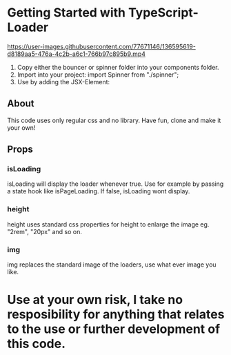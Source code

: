 # Getting Started with TypeScript-Loader
https://user-images.githubusercontent.com/77671146/136595619-d8189aa5-476a-4c2b-a6c1-766b97c895b9.mp4
1. Copy either the bouncer or spinner folder into your components folder.
2. Import into your project: import Spinner from "./spinner";
3. Use by adding the JSX-Element: <Spinner isLoading={isPageLoading} height="2rem" img={img_icon} />

## About
This code uses only regular css and no library. Have fun, clone and make it your own!

## Props
### isLoading
isLoading will display the loader whenever true. Use for example by passing a state hook like isPageLoading. If false, isLoading wont display.

### height
height uses standard css properties for height to enlarge the image eg. "2rem", "20px" and so on.

### img
img replaces the standard image of the loaders, use what ever image you like.

# Use at your own risk, I take no resposibility for anything that relates to the use or further development of this code.




